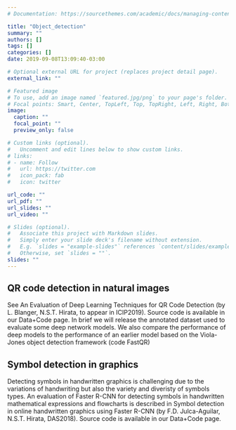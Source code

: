 ```yaml
---
# Documentation: https://sourcethemes.com/academic/docs/managing-content/

title: "Object_detection"
summary: ""
authors: []
tags: []
categories: []
date: 2019-09-08T13:09:40-03:00

# Optional external URL for project (replaces project detail page).
external_link: ""

# Featured image
# To use, add an image named `featured.jpg/png` to your page's folder.
# Focal points: Smart, Center, TopLeft, Top, TopRight, Left, Right, BottomLeft, Bottom, BottomRight.
image:
  caption: ""
  focal_point: ""
  preview_only: false

# Custom links (optional).
#   Uncomment and edit lines below to show custom links.
# links:
# - name: Follow
#   url: https://twitter.com
#   icon_pack: fab
#   icon: twitter

url_code: ""
url_pdf: ""
url_slides: ""
url_video: ""

# Slides (optional).
#   Associate this project with Markdown slides.
#   Simply enter your slide deck's filename without extension.
#   E.g. `slides = "example-slides"` references `content/slides/example-slides.md`.
#   Otherwise, set `slides = ""`.
slides: ""
---
```



## QR code detection in natural images
See An Evaluation of Deep Learning Techniques for QR Code Detection (by L. Blanger, N.S.T. Hirata, to appear in ICIP2019). Source code is available in our Data+Code page. In brief we will release the annotated dataset used to evaluate some deep network models. We also compare the performance of deep models to the performance of an earlier model based on the Viola-Jones object detection framework (code FastQR)



## Symbol detection in graphics
Detecting symbols in handwritten graphics is challenging due to the variations of handwriting but also the variety and diveristy of symbols types. An evaluation of Faster R-CNN for detecting symbols in handwritten mathematical expressions and flowcharts is described in Symbol detection in online handwritten graphics using Faster R-CNN (by F.D. Julca-Aguilar, N.S.T. Hirata, DAS2018). Source code is available in our Data+Code page.
